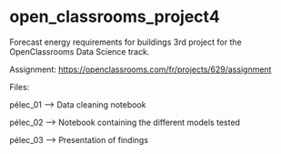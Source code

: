 # open_classrooms_project4
Forecast energy requirements for buildings
3rd project for the OpenClassrooms Data Science track.

Assignment: https://openclassrooms.com/fr/projects/629/assignment

Files:

pélec_01 --> Data cleaning notebook

pélec_02 --> Notebook containing the different models tested

pélec_03 --> Presentation of findings
